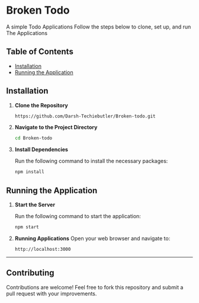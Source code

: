 # Broken Todo

A simple Todo Applications Follow the steps below to clone, set up, and run The Applications

## Table of Contents

- [Installation](#installation)
- [Running the Application](#running-the-application)

## Installation

1. **Clone the Repository**

   ```bash
   https://github.com/Darsh-Techiebutler/Broken-todo.git
   ```

3. **Navigate to the Project Directory**

   ```bash
   cd Broken-todo
   ```

4. **Install Dependencies**

   Run the following command to install the necessary packages:

   ```bash
   npm install
   ```
   
## Running the Application

1. **Start the Server**

   Run the following command to start the application:

   ```bash
   npm start
   ```

2. **Running Applications**
   Open your web browser and navigate to:
   ```
   http://localhost:3000
   ```
---

## Contributing

Contributions are welcome! Feel free to fork this repository and submit a pull request with your improvements.
